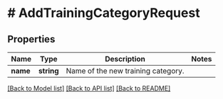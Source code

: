 # # AddTrainingCategoryRequest

## Properties

Name | Type | Description | Notes
------------ | ------------- | ------------- | -------------
**name** | **string** | Name of the new training category. |

[[Back to Model list]](../../README.md#models) [[Back to API list]](../../README.md#endpoints) [[Back to README]](../../README.md)
